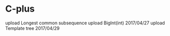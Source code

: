 # C-plus
upload Longest common subsequence
upload BigInt(int) 2017/04/27
upload Template tree 2017/04/29